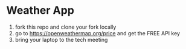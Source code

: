 # Weather App

1. fork this repo and clone your fork locally
2. go to https://openweathermap.org/price and get the FREE API key
3. bring your laptop to the tech meeting
